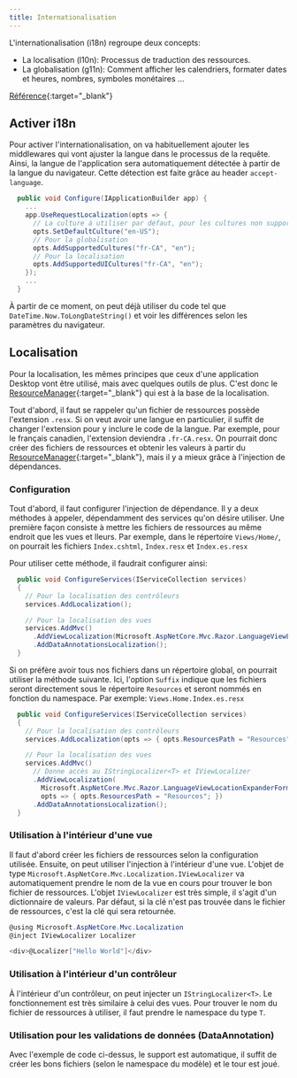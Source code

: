 ```yaml
---
title: Internationalisation
---
```


L'internationalisation (i18n) regroupe deux concepts:
 - La localisation (l10n): Processus de traduction des ressources.
 - La globalisation (g11n): Comment afficher les calendriers, formater dates et heures, nombres, symboles monétaires ...
 
[Référence](https://docs.microsoft.com/en-us/aspnet/core/fundamentals/localization){:target="_blank"}

## Activer i18n
Pour activer l'internationalisation, on va habituellement ajouter les middlewares qui vont ajuster la langue dans le processus de la requête. Ainsi, la langue de l'application sera automatiquement détectée à partir de la langue du navigateur. Cette détection est faite grâce au header `accept-language`.

```cs
  public void Configure(IApplicationBuilder app) {
    ...
    app.UseRequestLocalization(opts => {
      // La culture à utiliser par défaut, pour les cultures non supportées (japonais par exemple!)
      opts.SetDefaultCulture("en-US");
      // Pour la globalisation
      opts.AddSupportedCultures("fr-CA", "en");
      // Pour la localisation
      opts.AddSupportedUICultures("fr-CA", "en");
    });
    ...
  }
```

À partir de ce moment, on peut déjà utiliser du code tel que `DateTime.Now.ToLongDateString()` et voir les différences selon les paramètres du navigateur.

## Localisation
Pour la localisation, les mêmes principes que ceux d'une application Desktop vont être utilisé, mais avec quelques outils de plus. C'est donc le [ResourceManager](https://docs.microsoft.com/en-us/dotnet/api/system.resources.resourcemanager){:target="_blank"} qui est à la base de la localisation.

Tout d'abord, il faut se rappeler qu'un fichier de ressources possède l'extension `.resx`. Si on veut avoir une langue en particulier, il suffit de changer l'extension pour y inclure le code de la langue. Par exemple, pour le français canadien, l'extension deviendra `.fr-CA.resx`.
On pourrait donc créer des fichiers de ressources et obtenir les valeurs à partir du [ResourceManager](https://docs.microsoft.com/en-us/dotnet/api/system.resources.resourcemanager){:target="_blank"}, mais il y a mieux grâce à l'injection de dépendances.

### Configuration
Tout d'abord, il faut configurer l'injection de dépendance. Il y a deux méthodes à appeler, dépendamment des services qu'on désire utiliser.
Une première façon consiste à mettre les fichiers de ressources au même endroit que les vues et lleurs.
Par exemple, dans le répertoire `Views/Home/`, on pourrait les fichiers `Index.cshtml`, `Index.resx` et `Index.es.resx`

Pour utiliser cette méthode, il faudrait configurer ainsi:

```cs
  public void ConfigureServices(IServiceCollection services)
  {
    // Pour la localisation des contrôleurs
    services.AddLocalization();

    // Pour la localisation des vues
    services.AddMvc()
      .AddViewLocalization(Microsoft.AspNetCore.Mvc.Razor.LanguageViewLocationExpanderFormat.SubFolder)
      .AddDataAnnotationsLocalization();
  }
```

Si on préfère avoir tous nos fichiers dans un répertoire global, on pourrait utiliser la méthode suivante.
Ici, l'option `Suffix` indique que les fichiers seront directement sous le répertoire `Resources` et seront nommés en fonction du namespace. Par exemple: `Views.Home.Index.es.resx`
```cs
  public void ConfigureServices(IServiceCollection services)
  {
    // Pour la localisation des contrôleurs
    services.AddLocalization(opts => { opts.ResourcesPath = "Resources"; });

    // Pour la localisation des vues
    services.AddMvc()
      // Donne accès au IStringLocalizer<T> et IViewLocalizer
      .AddViewLocalization(
        Microsoft.AspNetCore.Mvc.Razor.LanguageViewLocationExpanderFormat.Suffix,
        opts => { opts.ResourcesPath = "Resources"; })
      .AddDataAnnotationsLocalization();
  }
```

### Utilisation à l'intérieur d'une vue
Il faut d'abord créer les fichiers de ressources selon la configuration utilisée.
Ensuite, on peut utiliser l'injection à l'intérieur d'une vue. L'objet de type `Microsoft.AspNetCore.Mvc.Localization.IViewLocalizer` va automatiquement prendre le nom de la vue en cours pour trouver le bon fichier de ressources. L'objet `IViewLocalizer` est très simple, il s'agit d'un dictionnaire de valeurs. Par défaut, si la clé n'est pas trouvée dans le fichier de ressources, c'est la clé qui sera retournée.

```cs
@using Microsoft.AspNetCore.Mvc.Localization
@inject IViewLocalizer Localizer

<div>@Localizer["Hello World"]</div>
```

### Utilisation à l'intérieur d'un contrôleur
À l'intérieur d'un contrôleur, on peut injecter un `IStringLocalizer<T>`. Le fonctionnement est très similaire à celui des vues. Pour trouver le nom du fichier de ressources à utiliser, il faut prendre le namespace du type `T`.

### Utilisation pour les validations de données (DataAnnotation)

Avec l'exemple de code ci-dessus, le support est automatique, il suffit de créer les bons fichiers (selon le namespace du modèle) et le tour est joué.